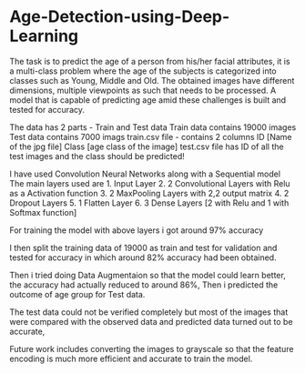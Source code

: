 # Age-Detection-using-Deep-Learning
The task is to predict the age of a person from his/her facial attributes, it is a multi-class problem where the age of the subjects is categorized into classes such as Young, Middle and Old. The obtained images have different dimensions, multiple viewpoints as such that needs to be processed. A model that is capable of predicting age amid these challenges is built and tested for accuracy.

The data has 2 parts - Train and Test data
  Train data contains 19000 images
  Test data contains 7000 imags
  train.csv file - contains 2 columns ID [Name of the jpg file]
                                      Class [age class of the image]
  test.csv file has ID of all the test images and the class should  be predicted!
  

I have used Convolution Neural Networks  along with a Sequential model
The main layers used are
    1. Input Layer
    2. 2 Convolutional Layers with Relu as a Activation function
    3. 2 MaxPooling Layers with 2,2 output matrix
    4. 2 Dropout Layers 
    5. 1 Flatten Layer
    6. 3 Dense Layers [2 with Relu and 1 with Softmax function]

For training the model with above layers i got around 97% accuracy

I then split the training data of 19000 as train and test for validation and tested for accuracy in which around 82% accuracy had been obtained.

Then i tried doing Data Augmentaion so that the model could learn better, the accuracy had actually reduced to around 86%,
Then i predicted the outcome of age group for Test data.

The test data could not be verified completely but most of the images that were compared with the observed data and predicted data turned out to be accurate,

Future work includes converting the images to grayscale so that the feature encoding is much more efficient and accurate to train the model.


